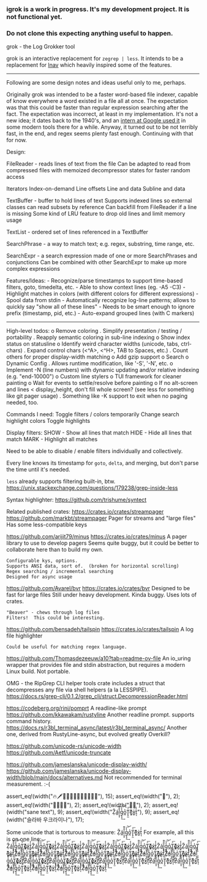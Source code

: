 ### igrok is a work in progress.  It's my development project.  It is not functional yet.
### Do not clone this expecting anything useful to happen.

grok - the Log Grokker tool

grok is an interactive replacement for `zegrep | less`.  It intends to be a replacement for [lnav](https://lnav.org/) which heavily inspired some of the features.

----

Following are some design notes and ideas useful only to me, perhaps.

Originally grok was intended to be a faster word-based file indexer, capable of know everywhere a word existed in a file all at once.
The expectation was that this could be faster than regular expression searching after the fact. The expectation was incorrect, at least in my implementation.
It's not a new idea; it dates back to the 1940's, and an [intern at Google used it](https://swtch.com/~rsc/regexp/regexp4.html) in some modern tools there for a while.
Anyway, it turned out to be not terribly fast, in the end, and regex seems plenty fast enough.  Continuing with that for now.

Design:

FileReader - reads lines of text from the file
    Can be adapted to read from compressed files with memoized decompressor states for faster random access

Iterators
    Index-on-demand
    Line offsets
    Line and data
    Subline and data

TextBuffer - buffer to hold lines of text
    Supports indexed lines so external classes can read subsets by reference
    Can backfill from FileReader if a line is missing
    Some kind of LRU feature to drop old lines and limit memory usage

TextList - ordered set of lines referenced in a TextBuffer

SearchPhrase - a way to match text; e.g. regex, substring, time range, etc.

SearchExpr - a search expression made of one or more SearchPhrases and conjunctions
    Can be combined with other SearchExpr to make up more complex expressions

Features/Ideas:
    - Recognize/parse timestamps to support time-based filters, goto, timedelta, etc.
    - Able to show context lines (eg. -A5 -C3)
    - Highlight matches in colors (with different colors for different expressions)
    - Spool data from stdin
    - Automatically recognize log-line patterns; allows to quickly say "show all of these lines"
        - Needs to be smart enough to ignore prefix (timestamp, pid, etc.)
    - Auto-expand grouped lines (with C markers)


----

High-level todos:
    o Remove coloring
        . Simplify presentation / testing / portability
        . Reapply semantic coloring in sub-line indexing
    o Show index status on statusline
    o Identify weird character widths (unicode, tabs, ctrl-chars)
        . Expand control chars (<^A>, <^H>, TAB to Spaces, etc.)
        . Count others for proper display-width matching
    o Add gzip support
    o Search
    o Dynamic Config
        . Allows runtime modification, like '-S', '-N', etc.
    o Implement -N (line numbers) with dynamic updating and/or relative indexing (e.g. "end-10000")
    o Custom line stylers
    o TUI framework for cleaner painting
    o Wait for events to settle/resolve before painting
    o If no alt-screen and lines < display_height, don't fill whole screen?  (see less for something like git pager usage)
        . Something like -K support to exit when no paging needed, too.

Commands I need:
    Toggle filters / colors temporarily
    Change search highlight colors
    Toggle highlights



Display filters:
    SHOW - Show all lines that match
    HIDE - Hide all lines that match
    MARK - Highlight all matches

Need to be able to disable / enable filters individually and collectively.

Every line knows its timestamp for `goto`, `delta`, and merging, but don't parse the time until it's needed.

`less` already supports filtering built-in, btw.
    https://unix.stackexchange.com/questions/179238/grep-inside-less

Syntax highlighter:  https://github.com/trishume/syntect

Related published crates:
https://crates.io/crates/streampager   https://github.com/markbt/streampager
    Pager for streams and "large files"
    Has some less-compatible keys

https://github.com/arijit79/minus      https://crates.io/crates/minus
    A pager library to use to develop pagers
    Seems quite buggy, but it could be better to collaborate here than to build my own.

    Configurable kys, options.
    Supports ANSI data, sort of.  (broken for horizontal scrolling)
    Regex searching / incremental searching
    Designed for async usage


https://github.com/Avarel/bvr          https://crates.io/crates/bvr
    Designed to be fast for large files
    Still under heavy development.
    Kinda buggy.  Uses lots of crates.

    "Beaver" - chews through log files
    Filters!  This could be interesting.

https://github.com/bensadeh/tailspin   https://crates.io/crates/tailspin
    A log file highlighter

    Could be useful for matching regex language.

https://github.com/Thomasdezeeuw/a10?tab=readme-ov-file
    An io_uring wrapper that provides file and stdin abstraction, but requires a modern Linux build.  Not portable.

OMG - the RipGrep CLI helper tools crate includes a struct that decompresses any file via shell helpers (a la LESSPIPE).
https://docs.rs/grep-cli/0.1.2/grep_cli/struct.DecompressionReader.html


https://codeberg.org/rini/pomprt
    A readline-like prompt
https://github.com/kkawakam/rustyline
    Another readline prompt. supports command history.
https://docs.rs/r3bl_terminal_async/latest/r3bl_terminal_async/
    Another one, derived from RustyLine-async, but evolved greatly
    Overkill?

https://github.com/unicode-rs/unicode-width
https://github.com/Aetf/unicode-truncate

https://github.com/jameslanska/unicode-display-width/
https://github.com/jameslanska/unicode-display-width/blob/main/docs/alternatives.md
    Not recommended for terminal measurement.  :-(

assert_eq!(width("🔥🗡🍩👩🏻‍🚀⏰💃🏼🔦👍🏻"), 15);
assert_eq!(width("🦀"), 2);
assert_eq!(width("👨‍👩‍👧‍👧"), 2);
assert_eq!(width("👩‍🔬"), 2);
assert_eq!(width("sane text"), 9);
assert_eq!(width("Ẓ̌á̲l͔̝̞̄̑͌g̖̘̘̔̔͢͞͝o̪̔T̢̙̫̈̍͞e̬͈͕͌̏͑x̺̍ṭ̓̓ͅ"), 9);
assert_eq!(width("슬라바 우크라이나"), 17);

Some unicode that is torturous to measure:
    Ẓ̌á̲l͔̝̞̄̑͌g̖̘̘̔̔͢͞͝o̪̔T̢̙̫̈̍͞e̬͈͕͌̏͑x̺̍ṭ̓̓ͅ
For example, all this is on one line:
    Ẓ̌á̲l͔̝̞̄̑͌g̖̘̘̔̔͢͞͝o̪̔T̢̙̫̈̍͞e̬͈͕͌̏͑x̺̍ṭ̓̓ͅẒ̌á̲l͔̝̞̄̑͌g̖̘̘̔̔͢͞͝o̪̔T̢̙̫̈̍͞e̬͈͕͌̏͑x̺̍ṭ̓̓ͅẒ̌á̲l͔̝̞̄̑͌g̖̘̘̔̔͢͞͝o̪̔T̢̙̫̈̍͞e̬͈͕͌̏͑x̺̍ṭ̓̓ͅẒ̌á̲l͔̝̞̄̑͌g̖̘̘̔̔͢͞͝o̪̔T̢̙̫̈̍͞e̬͈͕͌̏͑x̺̍ṭ̓̓ͅẒ̌á̲l͔̝̞̄̑͌g̖̘̘̔̔͢͞͝o̪̔T̢̙̫̈̍͞e̬͈͕͌̏͑x̺̍ṭ̓̓ͅẒ̌á̲l͔̝̞̄̑͌g̖̘̘̔̔͢͞͝o̪̔T̢̙̫̈̍͞e̬͈͕͌̏͑x̺̍ṭ̓̓ͅẒ̌á̲l͔̝̞̄̑͌g̖̘̘̔̔͢͞͝o̪̔T̢̙̫̈̍͞e̬͈͕͌̏͑x̺̍ṭ̓̓ͅẒ̌á̲l͔̝̞̄̑͌g̖̘̘̔̔͢͞͝o̪̔T̢̙̫̈̍͞e̬͈͕͌̏͑x̺̍ṭ̓̓ͅẒ̌á̲l͔̝̞̄̑͌g̖̘̘̔̔͢͞͝o̪̔T̢̙̫̈̍͞e̬͈͕͌̏͑x̺̍ṭ̓̓ͅẒ̌á̲l͔̝̞̄̑͌g̖̘̘̔̔͢͞͝o̪̔T̢̙̫̈̍͞e̬͈͕͌̏͑x̺̍ṭ̓̓ͅẒ̌á̲l͔̝̞̄̑͌g̖̘̘̔̔͢͞͝o̪̔T̢̙̫̈̍͞e̬͈͕͌̏͑x̺̍ṭ̓̓ͅẒ̌á̲l͔̝̞̄̑͌g̖̘̘̔̔͢͞͝o̪̔T̢̙̫̈̍͞e̬͈͕͌̏͑x̺̍ṭ̓̓ͅẒ̌á̲l͔̝̞̄̑͌g̖̘̘̔̔͢͞͝o̪̔T̢̙̫̈̍͞e̬͈͕͌̏͑x̺̍ṭ̓̓ͅẒ̌á̲l͔̝̞̄̑͌g̖̘̘̔̔͢͞͝o̪̔T̢̙̫̈̍͞e̬͈͕͌̏͑x̺̍ṭ̓̓ͅẒ̌á̲l͔̝̞̄̑͌g̖̘̘̔̔͢͞͝o̪̔T̢̙̫̈̍͞e̬͈͕͌̏͑x̺̍ṭ̓̓ͅẒ̌á̲l͔̝̞̄̑͌g̖̘̘̔̔͢͞͝o̪̔T̢̙̫̈̍͞e̬͈͕͌̏͑x̺̍ṭ̓̓ͅẒ̌á̲l͔̝̞̄̑͌g̖̘̘̔̔͢͞͝o̪̔T̢̙̫̈̍͞e̬͈͕͌̏͑x̺̍ṭ̓̓ͅẒ̌á̲l͔̝̞̄̑͌g̖̘̘̔̔͢͞͝o̪̔T̢̙̫̈̍͞e̬͈͕͌̏͑x̺̍ṭ̓̓ͅẒ̌á̲l͔̝̞̄̑͌g̖̘̘̔̔͢͞͝o̪̔T̢̙̫̈̍͞e̬͈͕͌̏͑x̺̍ṭ̓̓ͅẒ̌á̲l͔̝̞̄̑͌g̖̘̘̔̔͢͞͝o̪̔T̢̙̫̈̍͞e̬͈͕͌̏͑x̺̍ṭ̓̓ͅẒ̌á̲l͔̝̞̄̑͌g̖̘̘̔̔͢͞͝o̪̔T̢̙̫̈̍͞e̬͈͕͌̏͑x̺̍ṭ̓̓ͅẒ̌á̲l͔̝̞̄̑͌g̖̘̘̔̔͢͞͝o̪̔T̢̙̫̈̍͞e̬͈͕͌̏͑x̺̍ṭ̓̓ͅẒ̌á̲l͔̝̞̄̑͌g̖̘̘̔̔͢͞͝o̪̔T̢̙̫̈̍͞e̬͈͕͌̏͑x̺̍ṭ̓̓ͅẒ̌á̲l͔̝̞̄̑͌g̖̘̘̔̔͢͞͝o̪̔T̢̙̫̈̍͞e̬͈͕͌̏͑x̺̍ṭ̓̓ͅẒ̌á̲l͔̝̞̄̑͌g̖̘̘̔̔͢͞͝o̪̔T̢̙̫̈̍͞e̬͈͕͌̏͑x̺̍ṭ̓̓ͅẒ̌á̲l͔̝̞̄̑͌g̖̘̘̔̔͢͞͝o̪̔T̢̙̫̈̍͞e̬͈͕͌̏͑x̺̍ṭ̓̓ͅẒ̌á̲l͔̝̞̄̑͌g̖̘̘̔̔͢͞͝o̪̔T̢̙̫̈̍͞e̬͈͕͌̏͑x̺̍ṭ̓̓ͅ